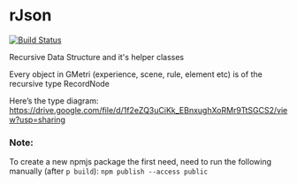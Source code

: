 # rJson

[![Build Status](https://drone-xr.gmetri.io/api/badges/gmetrixr/rjson/status.svg)](https://drone-xr.gmetri.io/gmetrixr/rjson)


Recursive Data Structure and it's helper classes

Every object in GMetri (experience, scene, rule, element etc) is of the recursive type RecordNode

Here’s the type diagram: https://drive.google.com/file/d/1f2eZQ3uCiKk_EBnxughXoRMr9TtSGCS2/view?usp=sharing 

### Note:

To create a new npmjs package the first need, need to run the following manually (after `p build`):
`npm publish --access public`

 